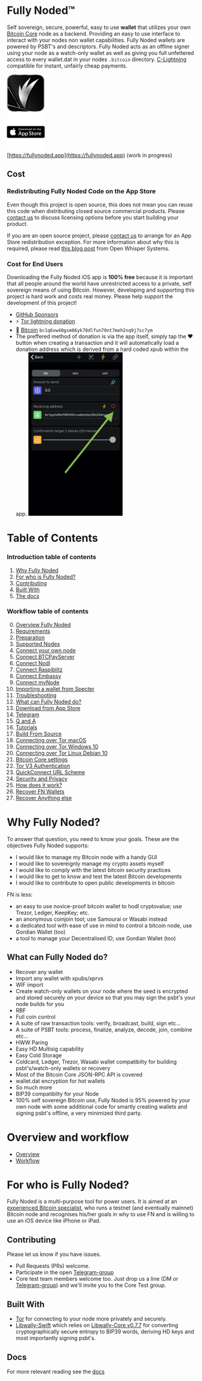 
# Fully Noded™️

Self sovereign, secure, powerful, easy to use **wallet** that utilizes your own [Bitcoin Core](https://github.com/bitcoin/bitcoin) node as a backend. Providing an easy to use interface to interact with your nodes non wallet capabilities. Fully Noded wallets are powered by PSBT's and descriptors. Fully Noded acts as an offline signer using your node as a watch-only wallet as well as giving you full unfettered access to every wallet.dat in your nodes `.bitcoin` directory. [C-Lightning](https://github.com/ElementsProject/lightning) compatible for instant, unfairly cheap payments.

<img src="./Images/fn_logo.png" alt="" width="100"/><br/>
[<img src="./Images/appstore.png" alt="download fully noded on the app store" width="100"/>](https://apps.apple.com/us/app/fully-noded/id1436425586)<br/>
[https://fullynoded.app](https://fullynoded.app) (work in progress)

## Cost

### Redistributing Fully Noded Code on the App Store

Even though this project is open source, this does not mean you can reuse this code when distributing closed source commercial products. Please [contact us](mailto:dentondevelopment@protonmail.com) to discuss licensing options before you start building your product.

If you are an open source project, please [contact us](mailto:dentondevelopment@protonmail.com) to arrange for an App Store redistribution exception. For more information about why this is required, please read [this blog post](https://whispersystems.org/blog/license-update/) from Open Whisper Systems.

### Cost for End Users

Downloading the Fully Noded iOS app is **100% free** because it is important that all people around the world have unrestricted access to a private, self sovereign means of using Bitcoin.
However, developing and supporting this project is hard work and costs real money. Please help support the development of this project!

* [GitHub Sponsors](https://github.com/sponsors/fonta1n3)
* ⚡️ [Tor lightning donation](http://56uo4htoxdt2tgh6zui5v2q7c4ax43dd3fwueiurgqdw7lpunn2cikqd.onion:5599/donation)
* 🔗 [Bitcoin](bitcoin:bc1q6xw40gsm86yk78dlfun70nt7meh2nq9j7sc7ym?message=FullyNoded%20Donations) `bc1q6xw40gsm86yk78dlfun70nt7meh2nq9j7sc7ym`
* The preffered method of donation is via the app itself, simply tap the ♥️ button when creating a transaction and it will automatically load a donation address which is derived from a hard coded xpub within the app.
<img src="./Images/donation.jpg" alt="download fully noded on the app store" width="250"/><br/>


# Table of Contents

### Introduction table of contents
1. [Why Fully Noded](#Why-Fully-Noded)
2. [For who is Fully Noded?](#For-who-is-Fully-N-oded?)
3. [Contributing](#contributing)
4. [Built With](#built-with)
5. [The docs](#docs)
### Workflow table of contents
0. [Overview Fully Noded](./Overview.md)
1. [Requirements](./Howto.md#requirements)
1. [Preparation](./Preparation.md)
2. [Supported Nodes](./Connect-node.md#supported-nodes)
3. [Connect your own node](./Connect-node.md#connect-your-own-node)
4. [Connect BTCPayServer](./Connect-node.md#connect-btcpayserver)
5. [Connect Nodl](./Connect-node.md#connect-nodl)
6. [Connect Raspiblitz](./Connect-node.md#connect-raspiblitz)
7. [Connect Embassy](./Connect-node.md#connect-embassy)
8. [Connect myNode](./Connect-node.md#connect-mynode)
9. [Importing a wallet from Specter](./Connect-node.md#importing-a-wallet-from-specter)
10. [Troubleshooting](./Connect-node.md#troubleshooting)
11. [What can Fully Noded do?](./Howto.md#what-can-fully-noded-do)
12. [Download from App Store](./Howto.md#download-from-app-store)
13. [Telegram](./Howto.md#telegram)
14. [Q and A](./Howto.md#q-and-a)
15. [Tutorials](./Howto.md#tutorials)
16. [Build From Source](./Howto.md#build-from-source)
17. [Connecting over Tor macOS](./Tor.md#connecting-over-tor-macos)
18. [Connecting over Tor Windows 10](./Tor.md#connecting-over-tor-windows-10)
19. [Connecting over Tor Linux Debian 10](./Tor.md#connecting-over-tor-linux-debian-10)
20. [Bitcoin Core settings](./Howto.md#bitcoin-core-settings)
21. [Tor V3 Authentication](./Authentication.md#tor-v3-authentication)
22. [QuickConnect URL Scheme](./Authentication.md#quickconnect-url-scheme)
23. [Security and Privacy](./Authentication.md#security-and-privacy)
24. [How does it work?](./Howto.md#how-does-it-work)
25. [Recover FN Wallets](./Recovery.md#Fully-Noded-Wallets)
26. [Recover Anything else](./Recovery.md#Anything)

# Why Fully Noded?

To answer that question, you need to know your goals. These are the objectives Fully Noded supports:

  - I would like to manage my Bitcoin node with a handy GUI
  - I would like to sovereignly manage my crypto assets myself
  - I would like to comply with the latest bitcoin security practices 
  - I would like to get to know and test the latest Bitcoin developments
  - I would like to contribute to open public developments in bitcoin

 FN is less:

 - an easy to use novice-proof bitcoin wallet to hodl cryptovalue; use Trezor, Ledger, KeepKey; etc. 
 - an anonymous coinjoin tool; use Samourai or Wasabi instead
 - a dedicated tool with ease of use in mind to control a bitcoin node, use Gordian Wallet (too)
 - a tool to manage your Decentralised ID; use Gordian Wallet (too)

## What can Fully Noded do?
- Recover any wallet
- Import any wallet with xpubs/xprvs
- WIF import
- Create watch-only wallets on your node where the seed is encrypted and stored securely on your device so that you may sign the psbt's your node builds for you
- RBF
- Full coin control
- A suite of raw transaction tools: verify, broadcast, build, sign etc...
- A suite of PSBT tools: process, finalize, analyze, decode, join, combine etc...
- HWW Paring
- Easy HD Multisig capability
- Easy Cold Storage
- Coldcard, Ledger, Trezor, Wasabi wallet compatibilty for building psbt's/watch-only wallets or recovery
- Most of the Bitcoin Core JSON-RPC API is covered
- wallet.dat encryption for hot wallets
- So much more
- BIP39 compatiblity for your Node
- 100% self sovereign Bitcoin use, Fully Noded is 95% powered by your own node with some additional code for smartly creating wallets and signing psbt's offline, a very minimized third party.

# Overview and workflow
 - [Overview](./Overview.md)
 - [Workflow](./Howto.md)

 
# For who is Fully Noded?

Fully Noded is a multi-purpose tool for power users. It is aimed at an [experienced Bitcoin specialist](#Personal-preparation), who runs a testnet (and eventually mainnet) Bitcoin node and recognises his/her goals in why to use FN and is willing to use an iOS device like iPhone or iPad.

## Contributing

Please let us know if you have issues.

 - Pull Requests (PRs) welcome.
 - Participate in the open [Telegram-group](https://t.me/FullyNoded)
 - Core test team members welcome too. Just drop us a line (DM or [Telegram-group](https://t.me/FullyNoded)) and we'll invite you to the Core Test group. 

## Built With

- [Tor](https://github.com/iCepa/Tor.framework) for connecting to your node more privately and securely.
- [Libwally-Swift](https://github.com/Fonta1n3/libwally-swift) which relies on [Libwally-Core v0.7.7](https://github.com/Fonta1n3/libwally-swift/tree/master/CLibWally/libwally-core) for converting cryptographically secure entropy to BIP39 words, deriving HD keys and most importantly signing psbt's.

## Docs

For more relevant reading see the [docs](./Docs)
